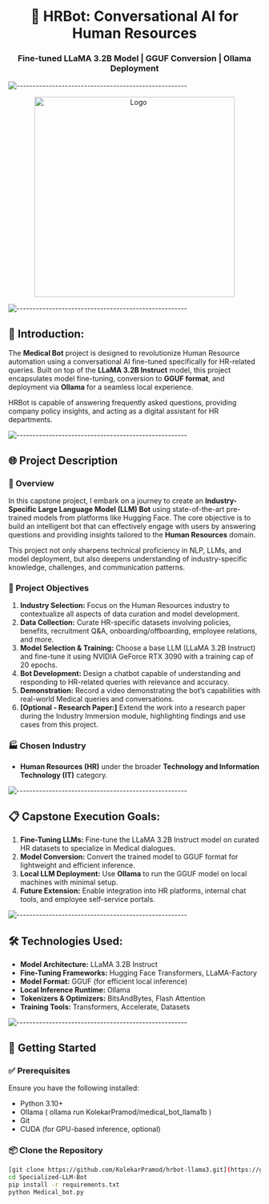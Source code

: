<h1 align="center">🧠 HRBot: Conversational AI for Human Resources</h1>
<h3 align="center">Fine-tuned LLaMA 3.2B Model | GGUF Conversion | Ollama Deployment</h3>

![-----------------------------------------------------](https://raw.githubusercontent.com/andreasbm/readme/master/assets/lines/rainbow.png)

<p align="center">
  <img src="https://github.com/user-attachments/assets/db46639a-4873-4efa-afd9-4aa85c5e2eb1" alt="Logo" width="400"/>
</p>



![-----------------------------------------------------](https://raw.githubusercontent.com/andreasbm/readme/master/assets/lines/rainbow.png)

## 📖 Introduction:
The **Medical Bot** project is designed to revolutionize Human Resource automation using a conversational AI fine-tuned specifically for HR-related queries. Built on top of the **LLaMA 3.2B Instruct** model, this project encapsulates model fine-tuning, conversion to **GGUF format**, and deployment via **Ollama** for a seamless local experience.

HRBot is capable of answering frequently asked questions, providing company policy insights, and acting as a digital assistant for HR departments.

![-----------------------------------------------------](https://raw.githubusercontent.com/andreasbm/readme/master/assets/lines/rainbow.png)

## 🌐 Project Description

### 📌 Overview
In this capstone project, I embark on a journey to create an **Industry-Specific Large Language Model (LLM) Bot** using state-of-the-art pre-trained models from platforms like Hugging Face. The core objective is to build an intelligent bot that can effectively engage with users by answering questions and providing insights tailored to the **Human Resources** domain.

This project not only sharpens technical proficiency in NLP, LLMs, and model deployment, but also deepens understanding of industry-specific knowledge, challenges, and communication patterns.

### 🎯 Project Objectives
1. **Industry Selection:** Focus on the Human Resources industry to contextualize all aspects of data curation and model development.
2. **Data Collection:** Curate HR-specific datasets involving policies, benefits, recruitment Q&A, onboarding/offboarding, employee relations, and more.
3. **Model Selection & Training:** Choose a base LLM (LLaMA 3.2B Instruct) and fine-tune it using NVIDIA GeForce RTX 3090 with a training cap of 20 epochs.
4. **Bot Development:** Design a chatbot capable of understanding and responding to HR-related queries with relevance and accuracy.
5. **Demonstration:** Record a video demonstrating the bot’s capabilities with real-world Medical queries and conversations.
6. **[Optional - Research Paper:]** Extend the work into a research paper during the Industry Immersion module, highlighting findings and use cases from this project.

### 🏭 Chosen Industry
- **Human Resources (HR)** under the broader **Technology and Information Technology (IT)** category.

![-----------------------------------------------------](https://raw.githubusercontent.com/andreasbm/readme/master/assets/lines/rainbow.png)

## 📋 Capstone Execution Goals:
1. **Fine-Tuning LLMs:** Fine-tune the LLaMA 3.2B Instruct model on curated HR datasets to specialize in Medical dialogues.
2. **Model Conversion:** Convert the trained model to GGUF format for lightweight and efficient inference.
3. **Local LLM Deployment:** Use **Ollama** to run the GGUF model on local machines with minimal setup.
4. **Future Extension:** Enable integration into HR platforms, internal chat tools, and employee self-service portals.

![-----------------------------------------------------](https://raw.githubusercontent.com/andreasbm/readme/master/assets/lines/rainbow.png)

## 🛠️ Technologies Used:
- **Model Architecture:** LLaMA 3.2B Instruct
- **Fine-Tuning Frameworks:** Hugging Face Transformers, LLaMA-Factory
- **Model Format:** GGUF (for efficient local inference)
- **Local Inference Runtime:** Ollama
- **Tokenizers & Optimizers:** BitsAndBytes, Flash Attention
- **Training Tools:** Transformers, Accelerate, Datasets

![-----------------------------------------------------](https://raw.githubusercontent.com/andreasbm/readme/master/assets/lines/rainbow.png)

## 🚀 Getting Started

### ✅ Prerequisites
Ensure you have the following installed:
- Python 3.10+
- Ollama ( ollama run KolekarPramod/medical_bot_llama1b )
- Git
- CUDA (for GPU-based inference, optional)

### 📦 Clone the Repository
```bash
[git clone https://github.com/KolekarPramod/hrbot-llama3.git](https://github.com/KolekarPramod/Specialized-LLM-Bot.git)
cd Specialized-LLM-Bot
pip install -r requirements.txt
python Medical_bot.py
